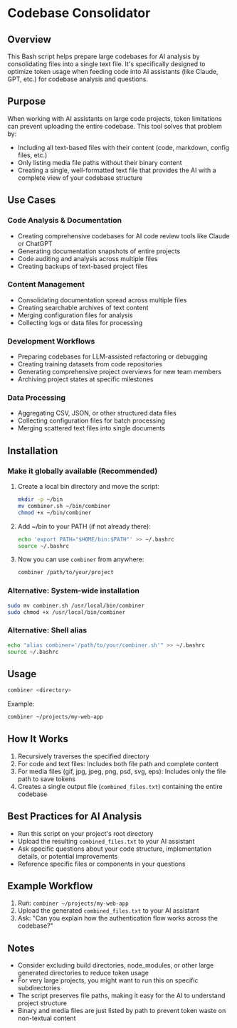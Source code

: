 # Codebase Consolidator

## Overview
This Bash script helps prepare large codebases for AI analysis by consolidating files into a single text file. It's specifically designed to optimize token usage when feeding code into AI assistants (like Claude, GPT, etc.) for codebase analysis and questions.

## Purpose
When working with AI assistants on large code projects, token limitations can prevent uploading the entire codebase. This tool solves that problem by:
- Including all text-based files with their content (code, markdown, config files, etc.)
- Only listing media file paths without their binary content
- Creating a single, well-formatted text file that provides the AI with a complete view of your codebase structure

## Use Cases

### Code Analysis & Documentation
- Creating comprehensive codebases for AI code review tools like Claude or ChatGPT
- Generating documentation snapshots of entire projects
- Code auditing and analysis across multiple files
- Creating backups of text-based project files

### Content Management
- Consolidating documentation spread across multiple files
- Creating searchable archives of text content
- Merging configuration files for analysis
- Collecting logs or data files for processing

### Development Workflows
- Preparing codebases for LLM-assisted refactoring or debugging
- Creating training datasets from code repositories
- Generating comprehensive project overviews for new team members
- Archiving project states at specific milestones

### Data Processing
- Aggregating CSV, JSON, or other structured data files
- Collecting configuration files for batch processing
- Merging scattered text files into single documents

## Installation

### Make it globally available (Recommended)
1. Create a local bin directory and move the script:
   ```bash
   mkdir -p ~/bin
   mv combiner.sh ~/bin/combiner
   chmod +x ~/bin/combiner
   ```

2. Add ~/bin to your PATH (if not already there):
   ```bash
   echo 'export PATH="$HOME/bin:$PATH"' >> ~/.bashrc
   source ~/.bashrc
   ```

3. Now you can use `combiner` from anywhere:
   ```bash
   combiner /path/to/your/project
   ```

### Alternative: System-wide installation
```bash
sudo mv combiner.sh /usr/local/bin/combiner
sudo chmod +x /usr/local/bin/combiner
```

### Alternative: Shell alias
```bash
echo "alias combiner='/path/to/your/combiner.sh'" >> ~/.bashrc
source ~/.bashrc
```

## Usage
```bash
combiner <directory>
```

Example:
```bash
combiner ~/projects/my-web-app
```

## How It Works
1. Recursively traverses the specified directory
2. For code and text files: Includes both file path and complete content
3. For media files (gif, jpg, jpeg, png, psd, svg, eps): Includes only the file path to save tokens
4. Creates a single output file (`combined_files.txt`) containing the entire codebase

## Best Practices for AI Analysis
- Run this script on your project's root directory
- Upload the resulting `combined_files.txt` to your AI assistant
- Ask specific questions about your code structure, implementation details, or potential improvements
- Reference specific files or components in your questions

## Example Workflow
1. Run: `combiner ~/projects/my-web-app`
2. Upload the generated `combined_files.txt` to your AI assistant
3. Ask: "Can you explain how the authentication flow works across the codebase?"

## Notes
- Consider excluding build directories, node_modules, or other large generated directories to reduce token usage
- For very large projects, you might want to run this on specific subdirectories
- The script preserves file paths, making it easy for the AI to understand project structure
- Binary and media files are just listed by path to prevent token waste on non-textual content